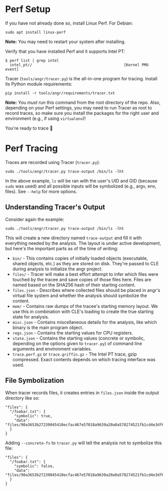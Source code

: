 # Perf Setup

If you have not already done so, install Linux Perf. For Debian:

```shell
sudo apt install linux-perf
```

**Note:** You may need to restart your system after installing.

Verify that you have installed Perf and it supports Intel PT:

```text
$ perf list | grep intel
  intel_pt//                                         [Kernel PMU event]
```

Tracer (`tools/angr/tracer.py`) is the all-in-one program for tracing. Install
its Python module requirements:

    pip install -r tools/angr/requirements/tracer.txt

**Note:** You *must* run this command from the root directory of the repo. Also, depending on 
your Perf settings, you may need to run Tracer as root to record traces, so make sure you install 
the packages for the right user and environment (e.g., if using `virtualenv`)!

You're ready to trace 🎉

# Perf Tracing

Traces are recorded using Tracer (`tracer.py`):

    sudo ./tools/angr/tracer.py trace-output /bin/ls -lht

In the above example, `ls` will be ran with the user's UID and GID (because `sudo` was used) and
all possible inputs will be symbolized (e.g., argv, env, files). See `--help` for more options.

## Understanding Tracer's Output

Consider again the example:

    sudo ./tools/angr/tracer.py trace-output /bin/ls -lht

This will create a new directory named `trace-output` and fill it with everything needed by the analysis.
The layout is under active development, but here's the important parts as of the time of writing:

* `bin/` - This contains copies of initially loaded objects (executable, shared objects, etc.) as
they are stored on disk. They're passed to CLE during analysis to initialize the angr project.
* `files/` - Tracer will make a best effort attempt to infer which files were touched by the tracee and
save copies of those files here. Files are named based on the SHA256 hash of their starting content.
* `files.json` - Describes where collected files should be placed in angr's virtual file system and whether
the analysis should symbolize the content.
* `mem/` - Contains raw dumps of the tracee's starting memory layout. We use this in combination with CLE's
loading to create the true starting state for analysis.
* `misc.json` - Contains miscellaneous details for the analysis, like which binary is the main program object.
* `regs.json` - Contains the starting values for CPU registers.
* `state.json` - Contains the starting values (concrete or symbolic, depending on the options given to `tracer.py`)
of command line arguments and environment variables.
* `trace.perf.gz` or `trace.griffin.gz` - The Intel PT trace, gzip compressed. Exact contents depends on which
tracing interface was used.

## File Symbolization

When tracer records files, it creates entries in `files.json` inside the output directory like so:

```
"files": {
  "/foobar.txt": {
    "symbolic": true,
    "data": "files/90a3653b27239045410ecfac467e57018a9639a20a0a578274521fb1cd4e3df6"
  }
}
```

Adding `--concrete-fs` to `tracer.py` will tell the analysis not to symbolize this file:

```
"files": {
  "/foobar.txt": {
    "symbolic": false,
    "data": "files/90a3653b27239045410ecfac467e57018a9639a20a0a578274521fb1cd4e3df6"
  }
}
```
